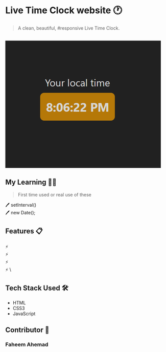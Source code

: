 # Live Time Clock website 🕐
> A clean, beautiful, #responsive Live Time Clock.
<br>
<img src='liveTimeClock.png'>

## My Learning 📗🔖
> First time used or real use of these
> 
🖊️ setInterval() <br>
🖊️ new Date(); <br>


## Features 📋
⚡️ \
⚡️ \
⚡️ \
⚡️ \


## Tech Stack Used 🛠️
*  HTML
*  CSS3
*  JavaScript

## Contributor 🤝
### Faheem Ahemad
